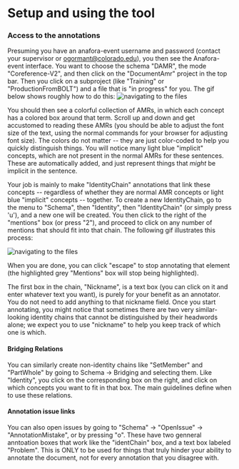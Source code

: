 # Setup and using the tool

### Access to the annotations

Presuming you have an anafora-event username and password (contact your supervisor or ogormant@colorado.edu), you then see the Anafora-event interface.  You want to choose the schema "DAMR", the mode "Coreference-V2", and then click on the "DocumentAmr" project in the top bar.  Then you click on a subproject (like "Training" or "ProductionFromBOLT") and a file that is "in progress" for you. The gif below shows roughly how to do this:
![navigating to the files](msamr1.gif "Getting to the right annotations")

You should then see a colorful collection of AMRs, in which each concept has a colored box around that term. Scroll up and down and get accustomed to reading these AMRs (you should be able to adjust the font size of the text, using the normal commands for your browser for adjusting font size).  The colors do not matter -- they are just color-coded to help you quickly distinguish things.  You will notice many light blue "implicit" concepts, which are not present in the normal AMRs for these sentences.   These are automatically added, and just represent things that *might* be implicit in the sentence. 

Your job is mainly to make "IdentityChain" annotations that link these concepts -- regardless of whether they are normal AMR concepts or light blue "implicit" concepts -- together. To create a new IdentityChain, go to the menu to "Schema", then "Identity", then "IdentityChain" (or simply press 'u'), and a new one will be created.  You then click to the right of the "mentions" box (or press "2"), and proceed to click on any number of mentions that should fit into that chain. The following gif illustrates this process:

![navigating to the files](msamr2.gif "Making an identity chain")

When you are done, you can click "escape" to stop annotating that element (the highlighted grey "Mentions" box will stop being highlighted). 

The first box in the chain, "Nickname", is a text box (you can click on it and enter whatever text you want), is purely for your benefit as an annotator.  You do not need to add anything to that nickname field.  Once you start annotating, you might notice that sometimes there are two very similar-looking identity chains that cannot be distinguished by their headwords alone; we expect you to use "nickname" to help you keep track of which one is which. 

#### Bridging Relations

You can similarly create non-identity chains like "SetMember" and "PartWhole" by going to Schema -> Bridging and selecting them.  Like "Identity", you click on the corresponding box on  the right, and click on which concepts you want to fit in that box.   The main guidelines define when to use these relations. 

#### Annotation issue links

You can also open issues by going to "Schema" -> "OpenIssue" -> "AnnotationMistake", or by pressing "o".  These have two genneral anntoation boxes that work like the "identChain" box, and a text box labeled "Problem".  This is ONLY to be used for things that truly hinder your ability to annotate the document, not for every annotation that you disagree with. 
